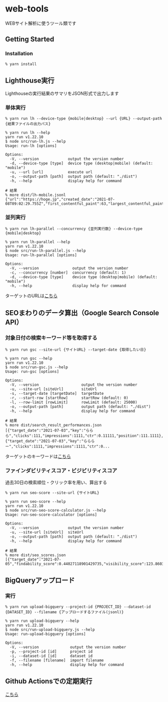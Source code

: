 # web-tools

WEBサイト解析に使うツール類です

## Getting Started

### Installation

```shell
% yarn install
```

## Lighthouse実行

Lighthouseの実行結果のサマリをJSON形式で出力します

### 単体実行

```shell
% yarn run lh --device-type {mobile|desktop} --url {URL} --output-path {結果ファイルの出力パス}

% yarn run lh --help
yarn run v1.22.10
$ node src/run-lh.js --help
Usage: run-lh [options]

Options:
  -V, --version             output the version number
  -d, --device-type [type]  device type (desktop|mobile) (default: "mobile")
  -u, --url [url]           execute url
  -o, --output-path [path]  output path (default: "./dist")
  -h, --help                display help for command

# 結果
% more dist/lh-mobile.jsonl 
{"url":"https://hoge.jp","created_date":"2021-07-08T09:02:29.755Z","first_contentful_paint":63,"largest_contentful_paint":0,"first_meaningful_paint":34,"speed_index":5,"total_blocking_time":25,"max_potential_fid":20,"cumulative_layout_shift":100,"server_response_time":100,"interactive":23026,"mainthread_work_breakdown":5,"network_rtt":108,"layout_shift_elements":0,"long_tasks":20,"unsized_images":38,"render_blocking_resources":1,"unused_css_rules":74,"unused_javascript":0,"uses_responsive_images":38,"performance_budget_image":3384518,"performance_budget_script":1597717,"performance_budget_document":190438,"performance_budget_stylesheet":37130,"performance_budget_font":15980,"performance":29,"accessibility":77,"best_practices":67,"seo":100,"pwa":50}
```

### 並列実行

```shell
% yarn run lh-parallel --concurrency {並列実行数} --device-type {mobile|desktop}

% yarn run lh-parallel --help
yarn run v1.22.10
$ node src/run-lh-parallel.js --help
Usage: run-lh-parallel [options]

Options:
  -V, --version               output the version number
  -c, --concurrency [number]  concurrency (default: 1)
  -d, --device-type [type]    device type (desktop|mobile) (default: "mobile")
  -h, --help                  display help for command
```
ターゲットのURLは[こちら](https://github.com/itinao/web-tools/blob/main/target-urls.json)

## SEOまわりのデータ算出（Google Search Console API）

### 対象日付の検索キーワード等を取得する
```shell
% yarn run gsc --site-url {サイトURL} --target-date {取得したい日}

% yarn run gsc --help            
yarn run v1.22.10
$ node src/run-gsc.js --help
Usage: run-gsc [options]

Options:
  -V, --version                   output the version number
  -u, --site-url [siteUrl]        siteUrl
  -s, --target-date [targetDate]  targetDate
  -r, --start-row [startRow]      startRow (default: 0)
  -l, --row-limit [rowLimit]      rowLimit (default: 25000)
  -o, --output-path [path]        output path (default: "./dist")
  -h, --help                      display help for command

# 結果
% more dist/search_result_performances.json 
[{"target_date":"2021-07-03","key":"ららら","clicks":111,"impressions":1111,"ctr":0.11111,"position":111.1111},{"target_date":"2021-07-03","key":"らららー","clicks":1111,"impressions":1111,"ctr":0...
```
ターゲットのキーワードは[こちら](https://github.com/itinao/web-tools/blob/main/search_keywords.csv)

### ファインダビリティスコア・ビジビリティスコア
過去30日の検索順位・クリック率を用い、算出する

```shell
% yarn run seo-score --site-url {サイトURL}

% yarn run seo-score --help
yarn run v1.22.10
$ node src/run-seo-score-calculator.js --help
Usage: run-seo-score-calculator [options]

Options:
  -V, --version             output the version number
  -u, --site-url [siteUrl]  siteUrl
  -o, --output-path [path]  output path (default: "./dist")
  -h, --help                display help for command

# 結果
% more dist/seo_scores.json 
[{"target_date":"2021-07-05","findability_score":0.44027118901429735,"visibility_score":123.86039468762067}]
```

## BigQueryアップロード

### 実行
```shell
% yarn run upload-bigquery --project-id {PROJECT_ID} --dataset-id {DATASET_ID} --filename {アップロードするファイル(jsonl)}

% yarn run upload-bigquery --help
yarn run v1.22.10
$ node src/run-upload-bigquery.js --help
Usage: run-upload-bigquery [options]

Options:
  -V, --version              output the version number
  -p, --project-id [id]      project id
  -i, --dataset-id [id]      dataset id
  -f, --filename [filename]  import filename
  -h, --help                 display help for command
```

## Github Actionsでの定期実行
[こちら](https://github.com/itinao/web-tools/blob/main/.github/workflows/run-lighthouse-and-upload.yml)
